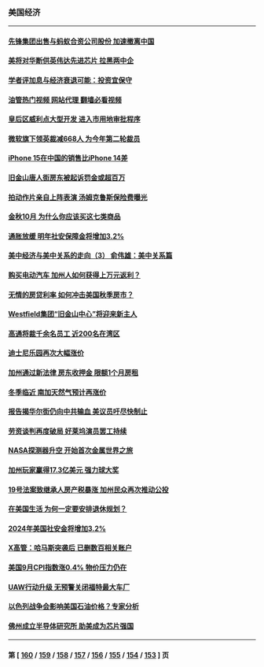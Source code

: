 ### 美国经济
---
#### [先锋集团出售与蚂蚁合资公司股份 加速撤离中国](../../pages/ncid1078158/n14097325.md?10180845) 
#### [美将对华断供英伟达先进芯片 拉黑两中企](../../pages/ncid1078158/n14097237.md?10180845) 
#### [学者评加息与经济衰退可能：投资宜保守](../../pages/ncid1078158/n14096911.md?10180845) 
#### [油管热门视频 网站代理 翻墙必看视频](http://138.2.39.72:81/youtube.html?epic-marker?10180845)
#### [皇后区威利点大型开发 进入市用地审批程序](../../pages/ncid1078158/n14096853.md?10180845) 
#### [微软旗下领英裁减668人 为今年第二轮裁员](../../pages/ncid1078158/n14096702.md?10180845) 
#### [iPhone 15在中国的销售比iPhone 14差](../../pages/ncid1078158/n14096626.md?10180845) 
#### [旧金山唐人街房东被起诉罚金或超百万](../../pages/ncid1078158/n14096330.md?10180845) 
#### [拍动作片亲自上阵表演 汤姆克鲁斯保险费曝光](../../pages/ncid1078158/n14095925.md?10180845) 
#### [金秋10月 为什么你应该买这七类商品](../../pages/ncid1078158/n14093617.md?10180845) 
#### [通胀放缓 明年社安保障金将增加3.2%](../../pages/ncid1078158/n14095263.md?10180845) 
#### [美中经济与美中关系的走向（3） 俞伟雄：美中关系篇](../../pages/ncid1078158/n14095236.md?10180845) 
#### [购买电动汽车 加州人如何获得上万元返利？](../../pages/ncid1078158/n14095237.md?10180845) 
#### [无情的房贷利率 如何冲击美国秋季房市？](../../pages/ncid1078158/n14095149.md?10180845) 
#### [Westfield集团“旧金山中心”将迎来新主人](../../pages/ncid1078158/n14095193.md?10180845) 
#### [高通将裁千余名员工 近200名在湾区](../../pages/ncid1078158/n14095191.md?10180845) 
#### [迪士尼乐园再次大幅涨价](../../pages/ncid1078158/n14095188.md?10180845) 
#### [加州通过新法律 房东收押金 限额1个月房租](../../pages/ncid1078158/n14095184.md?10180845) 
#### [冬季临近 南加天然气预计再涨价](../../pages/ncid1078158/n14094947.md?10180845) 
#### [报告揭华尔街仍向中共输血 美议员吁尽快制止](../../pages/ncid1078158/n14094873.md?10180845) 
#### [劳资谈判再度破局 好莱坞演员罢工持续](../../pages/ncid1078158/n14094865.md?10180845) 
#### [NASA探测器升空 开始首次金属世界之旅](../../pages/ncid1078158/n14094801.md?10180845) 
#### [加州玩家赢得17.3亿美元 强力球大奖](../../pages/ncid1078158/n14094772.md?10180845) 
#### [19号法案致继承人房产税暴涨 加州民众再次推动公投](../../pages/ncid1078158/n14094474.md?10180845) 
#### [在美国生活 为何一定要安排退休规划？](../../pages/ncid1078158/n14094370.md?10180845) 
#### [2024年美国社安金将增加3.2%](../../pages/ncid1078158/n14093388.md?10180845) 
#### [X高管：哈马斯突袭后 已删数百相关账户](../../pages/ncid1078158/n14093951.md?10180845) 
#### [美国9月CPI指数涨0.4% 物价压力仍在](../../pages/ncid1078158/n14094015.md?10180845) 
#### [UAW行动升级 无预警关闭福特最大车厂](../../pages/ncid1078158/n14093420.md?10180845) 
#### [以色列战争会影响美国石油价格？专家分析](../../pages/ncid1078158/n14093401.md?10180845) 
#### [佛州成立半导体研究所 助美成为芯片强国](../../pages/ncid1078158/n14093219.md?10180845) 

---
#### 第 [ [160](./160.md?10180845) / [159](./159.md?10180845) / [158](./158.md?10180845) / [157](./157.md?10180845) / [156](./156.md?10180845) / [155](./155.md?10180845) / [154](./154.md?10180845) / [153](./153.md?10180845) ] 页
